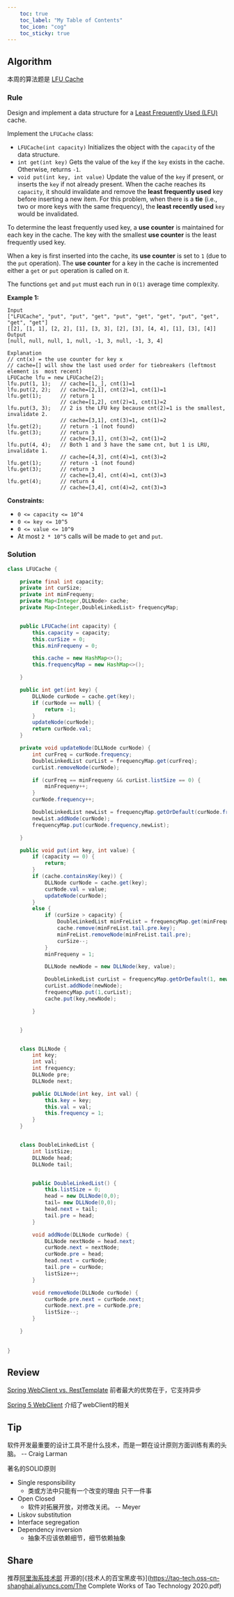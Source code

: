 ```yaml
---
    toc: true
    toc_label: "My Table of Contents"
    toc_icon: "cog"
    toc_sticky: true
---
```


## Algorithm

本周的算法题是  [LFU Cache](https://leetcode.com/problems/lfu-cache/)

### **Rule**

Design and implement a data structure for a [Least Frequently Used (LFU)](https://en.wikipedia.org/wiki/Least_frequently_used) cache.

Implement the `LFUCache` class:

- `LFUCache(int capacity)` Initializes the object with the `capacity` of the data structure.
- `int get(int key)` Gets the value of the `key` if the `key` exists in the cache. Otherwise, returns `-1`.
- `void put(int key, int value)` Update the value of the `key` if present, or inserts the `key` if not already present. When the cache reaches its `capacity`, it should invalidate and remove the **least frequently used** key before inserting a new item. For this problem, when there is a **tie** (i.e., two or more keys with the same frequency), the **least recently used** `key` would be invalidated.

To determine the least frequently used key, a **use counter** is maintained for each key in the cache. The key with the smallest **use counter** is the least frequently used key.

When a key is first inserted into the cache, its **use counter** is set to `1` (due to the `put` operation). The **use counter** for a key in the cache is incremented either a `get` or `put` operation is called on it.

The functions `get` and `put` must each run in `O(1)` average time complexity.

**Example 1:**

```
Input
["LFUCache", "put", "put", "get", "put", "get", "get", "put", "get", "get", "get"]
[[2], [1, 1], [2, 2], [1], [3, 3], [2], [3], [4, 4], [1], [3], [4]]
Output
[null, null, null, 1, null, -1, 3, null, -1, 3, 4]

Explanation
// cnt(x) = the use counter for key x
// cache=[] will show the last used order for tiebreakers (leftmost element is  most recent)
LFUCache lfu = new LFUCache(2);
lfu.put(1, 1);   // cache=[1,_], cnt(1)=1
lfu.put(2, 2);   // cache=[2,1], cnt(2)=1, cnt(1)=1
lfu.get(1);      // return 1
                 // cache=[1,2], cnt(2)=1, cnt(1)=2
lfu.put(3, 3);   // 2 is the LFU key because cnt(2)=1 is the smallest, invalidate 2.
                 // cache=[3,1], cnt(3)=1, cnt(1)=2
lfu.get(2);      // return -1 (not found)
lfu.get(3);      // return 3
                 // cache=[3,1], cnt(3)=2, cnt(1)=2
lfu.put(4, 4);   // Both 1 and 3 have the same cnt, but 1 is LRU, invalidate 1.
                 // cache=[4,3], cnt(4)=1, cnt(3)=2
lfu.get(1);      // return -1 (not found)
lfu.get(3);      // return 3
                 // cache=[3,4], cnt(4)=1, cnt(3)=3
lfu.get(4);      // return 4
                 // cache=[3,4], cnt(4)=2, cnt(3)=3
```

**Constraints:**

- `0 <= capacity <= 10^4`
- `0 <= key <= 10^5`
- `0 <= value <= 10^9`
- At most `2 * 10^5` calls will be made to `get` and `put`.

### **Solution**

```java
class LFUCache {

    private final int capacity;
    private int curSize;
    private int minFrequeny;
    private Map<Integer,DLLNode> cache;
    private Map<Integer,DoubleLinkedList> frequencyMap;


    public LFUCache(int capacity) {
        this.capacity = capacity;
        this.curSize = 0;
        this.minFrequeny = 0;

        this.cache = new HashMap<>();
        this.frequencyMap = new HashMap<>();

    }

    public int get(int key) {
        DLLNode curNode = cache.get(key);
        if (curNode == null) {
            return -1;
        }
        updateNode(curNode);
        return curNode.val;
    }

    private void updateNode(DLLNode curNode) {
        int curFreq = curNode.frequency;
        DoubleLinkedList curList = frequencyMap.get(curFreq);
        curList.removeNode(curNode);

        if (curFreq == minFrequeny && curList.listSize == 0) {
            minFrequeny++;
        }
        curNode.frequency++;

        DoubleLinkedList newList = frequencyMap.getOrDefault(curNode.frequency, new DoubleLinkedList());
        newList.addNode(curNode);
        frequencyMap.put(curNode.frequency,newList);

    }

    public void put(int key, int value) {
        if (capacity == 0) {
            return;
        }
        if (cache.containsKey(key)) {
            DLLNode curNode = cache.get(key);
            curNode.val = value;
            updateNode(curNode);
        }
        else {
            if (curSize > capacity) {
                DoubleLinkedList minFreList = frequencyMap.get(minFrequeny);
                cache.remove(minFreList.tail.pre.key);
                minFreList.removeNode(minFreList.tail.pre);
                curSize--;
            }
            minFrequeny = 1;

            DLLNode newNode = new DLLNode(key, value);

            DoubleLinkedList curList = frequencyMap.getOrDefault(1, new DoubleLinkedList());
            curList.addNode(newNode);
            frequencyMap.put(1,curList);
            cache.put(key,newNode);

        }


    }


    class DLLNode {
        int key;
        int val;
        int frequency;
        DLLNode pre;
        DLLNode next;

        public DLLNode(int key, int val) {
            this.key = key;
            this.val = val;
            this.frequency = 1;
        }
    }


    class DoubleLinkedList {
        int listSize;
        DLLNode head;
        DLLNode tail;


        public DoubleLinkedList() {
            this.listSize = 0;
            head = new DLLNode(0,0);
            tail= new DLLNode(0,0);
            head.next = tail;
            tail.pre = head;
        }

        void addNode(DLLNode curNode) {
            DLLNode nextNode = head.next;
            curNode.next = nextNode;
            curNode.pre = head;
            head.next = curNode;
            tail.pre = curNode;
            listSize++;
        }

        void removeNode(DLLNode curNode) {
            curNode.pre.next = curNode.next;
            curNode.next.pre = curNode.pre;
            listSize--;
        }

    }
    
    
}


```

## Review

[Spring WebClient vs. RestTemplate](https://www.baeldung.com/spring-webclient-resttemplate) 前者最大的优势在于，它支持异步

[Spring 5 WebClient](https://www.baeldung.com/spring-5-webclient) 介绍了webClient的相关




## Tip

软件开发最重要的设计工具不是什么技术，而是一颗在设计原则方面训练有素的头脑。 -- Craig Larman

著名的SOLID原则

- Single responsibility 
  - 类或方法中只能有一个改变的理由 只干一件事
- Open Closed
  - 软件对拓展开放，对修改关闭。  -- Meyer
- Liskov substitution
- Interface segregation
- Dependency inversion
  - 抽象不应该依赖细节，细节依赖抽象

## Share

推荐[阿里淘系技术部](https://tech.taobao.org/news/hmyw47) 开源的[《技术人的百宝黑皮书》](https://tao-tech.oss-cn-shanghai.aliyuncs.com/The Complete Works of Tao Technology 2020.pdf)